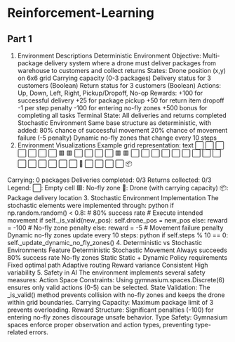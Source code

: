 # Reinforcement-Learning
## Part 1
1. Environment Descriptions
Deterministic Environment
Objective: Multi-package delivery system where a drone must deliver packages from warehouse to customers and collect returns
States:
Drone position (x,y) on 6x6 grid
Carrying capacity (0-3 packages)
Delivery status for 3 customers (Boolean)
Return status for 3 customers (Boolean)
Actions: Up, Down, Left, Right, Pickup/Dropoff, No-op
Rewards:
+100 for successful delivery
+25 for package pickup
+50 for return item dropoff
-1 per step penalty
-100 for entering no-fly zones
+500 bonus for completing all tasks
Terminal State: All deliveries and returns completed
Stochastic Environment
Same base structure as deterministic, with added:
80% chance of successful movement
20% chance of movement failure (-5 penalty)
Dynamic no-fly zones that change every 10 steps
2. Environment Visualizations
Example grid representation:
text
⬜ ⬜ ⬜ ⬜ ⬜ ⬜
⬜ 🟥 🟥 ⬜ ⬜ ⬜
⬜ 🟥 🟥 ⬜ ⬜ ⬜
⬜ ⬜ ⬜ ⬜ ⬜ ⬜
⬜ ⬜ ⬜ ⬜ ⬜ ⬜
🚁 ⬜ ⬜ ⬜ ⬜ 📦

Carrying: 0 packages
Deliveries completed: 0/3
Returns collected: 0/3
Legend:
⬜: Empty cell
🟥: No-fly zone
🚁: Drone (with carrying capacity)
📦: Package delivery location
3. Stochastic Environment Implementation
The stochastic elements were implemented through:
python
if np.random.random() < 0.8:  # 80% success rate
    # Execute intended movement
    if self._is_valid(new_pos):
        self.drone_pos = new_pos
    else:
        reward = -100  # No-fly zone penalty
else:
    reward = -5  # Movement failure penalty
Dynamic no-fly zones update every 10 steps:
python
if self.steps % 10 == 0:
    self._update_dynamic_no_fly_zones()
4. Deterministic vs Stochastic Environments
Feature	Deterministic	Stochastic
Movement	Always succeeds	80% success rate
No-fly zones	Static	Static + Dynamic
Policy requirements	Fixed optimal path	Adaptive routing
Reward variance	Consistent	High variability
5. Safety in AI
The environment implements several safety measures:
Action Space Constraints: Using gymnasium.spaces.Discrete(6) ensures only valid actions (0-5) can be selected.
State Validation: The _is_valid() method prevents collision with no-fly zones and keeps the drone within grid boundaries.
Carrying Capacity: Maximum package limit of 3 prevents overloading.
Reward Structure: Significant penalties (-100) for entering no-fly zones discourage unsafe behavior.
Type Safety: Gymnasium spaces enforce proper observation and action types, preventing type-related errors.
